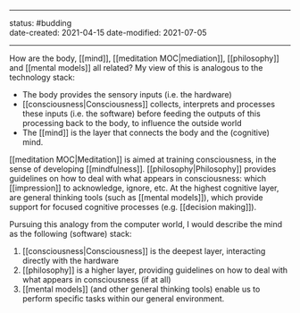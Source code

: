 ___________
status: #budding  
date-created: 2021-04-15
date-modified: 2021-07-05
___________

How are the body, [[mind]], [[meditation MOC|mediation]], [[philosophy]] and [[mental models]] all related?
My view of this is analogous to the technology stack:
- The body provides the sensory inputs (i.e. the hardware)
- [[consciousness|Consciousness]] collects, interprets and processes these inputs (i.e. the software) before feeding the outputs of this processing back to the body, to influence the outside world
-  The [[mind]] is the layer that connects the body and the (cognitive) mind.

[[meditation MOC|Meditation]] is aimed at training consciousness, in the sense of developing [[mindfulness]].
[[philosophy|Philosophy]] provides guidelines on how to deal with what appears in consciousness: which [[impression]] to acknowledge, ignore, etc.
At the highest cognitive layer, are general thinking tools (such as [[mental models]]), which provide support for focused cognitive processes (e.g. [[decision making]]).

Pursuing this analogy from the computer world, I would describe the mind as the following (software) stack:
1. [[consciousness|Consciousness]] is the deepest layer, interacting directly with the hardware
2. [[philosophy]] is a higher layer, providing guidelines on how to deal with what appears in consciousness (if at all)
4. [[mental models]] (and other general thinking tools) enable us to perform specific tasks within our general environment.

